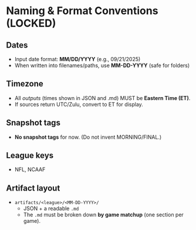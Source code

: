 # Naming & Format Conventions (LOCKED)

## Dates
- Input date format: **MM/DD/YYYY** (e.g., 09/21/2025)
- When written into filenames/paths, use **MM-DD-YYYY** (safe for folders)

## Timezone
- All *outputs* (times shown in JSON and .md) MUST be **Eastern Time (ET)**.
- If sources return UTC/Zulu, convert to ET for display.

## Snapshot tags
- **No snapshot tags** for now. (Do not invent MORNING/FINAL.)

## League keys
- NFL, NCAAF

## Artifact layout
- `artifacts/<league>/<MM-DD-YYYY>/`
  - JSON + a readable `.md`
  - The `.md` must be broken down **by game matchup** (one section per game).
